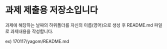 # 과제 제출용 저장소입니다  

과제에 해당하는 날짜의 하위폴더를 자신의 이름(영어)으로 생성 후 README.md 파일로 과제내용을 작성합니다.

ex) 170117/yagom/README.md
